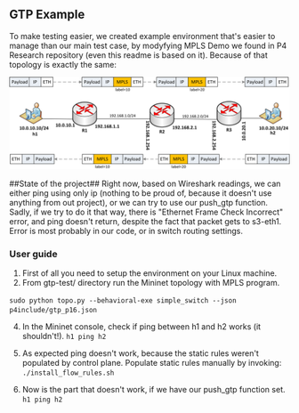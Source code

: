 ## GTP Example ##
To make testing easier, we created example environment that's easier to manage than our main test case, by modyfying MPLS Demo we found in P4 Research repository (even this readme is based on it). Because of that topology is exactly the same:
<p align="center">
  <img src="images/mpls-network.png" />
</p>
##State of the project##
Right now, based on Wireshark readings, we can either ping using only ip (nothing to be proud of, because it doesn't use anything from out project), or we can try to use our push_gtp function. 
Sadly, if we try to do it that way, there is "Ethernet Frame Check Incorrect" error, and ping doesn't return, despite the fact that packet gets to s3-eth1. Error is most probably in our code, or in switch routing settings.

### User guide ###

1. First of all you need to setup the environment on your Linux machine.
2. From gtp-test/ directory run the Mininet topology with MPLS program.


`sudo python topo.py --behavioral-exe simple_switch --json p4include/gtp_p16.json`


4. In the Mininet console, check if ping between h1 and h2 works (it shouldn't!).
`h1 ping h2`

5. As expected ping doesn't work, because the static rules weren't populated by control plane. Populate static rules manually by invoking:
`./install_flow_rules.sh`
6. Now is the part that doesn't work, if we have our push_gtp function set.
`h1 ping h2`

